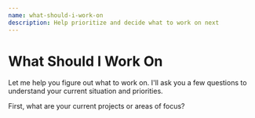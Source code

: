 ```yaml
---
name: what-should-i-work-on
description: Help prioritize and decide what to work on next
---
```


# What Should I Work On

Let me help you figure out what to work on. I'll ask you a few questions to
understand your current situation and priorities.

First, what are your current projects or areas of focus?
